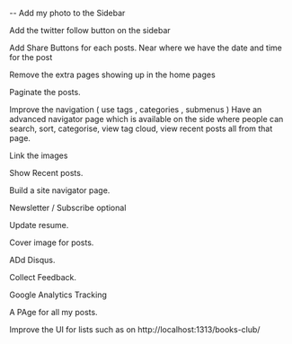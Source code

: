 --
Add my photo to the Sidebar

Add the twitter follow button on the sidebar

Add Share Buttons for each posts. Near where we have the date and time for the post

Remove the extra pages showing up in the home pages

Paginate the posts.

Improve the navigation ( use tags , categories , submenus )
Have an advanced navigator page which is available on the side where people can search, sort, categorise, view tag  cloud, view recent posts all from that page.

Link the images

Show Recent posts.

Build a site navigator page.

Newsletter / Subscribe optional

Update resume.

Cover image for posts.

ADd Disqus.

Collect Feedback.

Google Analytics Tracking

A PAge for all my posts.

Improve the UI for lists such as on http://localhost:1313/books-club/
